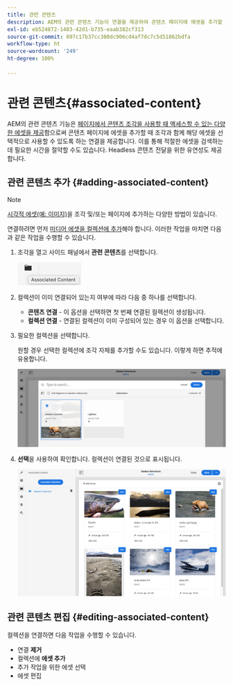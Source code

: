 ```yaml
---
title: 관련 콘텐츠
description: AEM의 관련 콘텐츠 기능이 연결을 제공하여 콘텐츠 페이지에 에셋을 추가할 때 조각과 함께 해당 에셋을 선택적으로 사용할 수 있도록 함으로써 페이지 작성과 Headless 콘텐츠 전달 모두에 유연성을 더하는 방법을 이해합니다.
exl-id: eb524872-1403-42d1-b735-eaab382cf313
source-git-commit: 097c17b37cc308dc906cd4af7dc7c5d51862bdfa
workflow-type: ht
source-wordcount: '249'
ht-degree: 100%

---
```


# 관련 콘텐츠{#associated-content}

AEM의 관련 콘텐츠 기능은 [페이지에서 콘텐츠 조각을 사용할 때 액세스할 수 있는 다양한 에셋을 제공](/help/sites-cloud/authoring/fundamentals/content-fragments.md#using-associated-content)함으로써 콘텐츠 페이지에 에셋을 추가할 때 조각과 함께 해당 에셋을 선택적으로 사용할 수 있도록 하는 연결을 제공합니다. 이를 통해 적절한 에셋을 검색하는 데 필요한 시간을 절약할 수도 있습니다. Headless 콘텐츠 전달을 위한 유연성도 제공합니다.

## 관련 콘텐츠 추가 {#adding-associated-content}

>[!NOTE]
>
>[시각적 에셋(예: 이미지)](/help/sites-cloud/administering/content-fragments/content-fragments.md#fragments-with-visual-assets)을 조각 및/또는 페이지에 추가하는 다양한 방법이 있습니다.

연결하려면 먼저 [미디어 에셋을 컬렉션에 추가](/help/assets/manage-collections.md)해야 합니다. 이러한 작업을 마치면 다음과 같은 작업을 수행할 수 있습니다.

1. 조각을 열고 사이드 패널에서 **관련 콘텐츠**&#x200B;를 선택합니다.

   ![관련 콘텐츠](assets/cfm-assoc-content-01.png)

1. 컬렉션이 이미 연결되어 있는지 여부에 따라 다음 중 하나를 선택합니다.

   * **콘텐츠 연결** - 이 옵션을 선택하면 첫 번째 연결된 컬렉션이 생성됩니다.
   * **컬렉션 연결** - 연결된 컬렉션이 이미 구성되어 있는 경우 이 옵션을 선택합니다.

1. 필요한 컬렉션을 선택합니다.

   원할 경우 선택한 컬렉션에 조각 자체를 추가할 수도 있습니다. 이렇게 하면 추적에 유용합니다.

   ![컬렉션 선택](assets/cfm-assoc-content-02.png)

1. **선택**&#x200B;을 사용하여 확인합니다. 컬렉션이 연결된 것으로 표시됩니다.

   ![cfm-6420-05](assets/cfm-assoc-content-03.png)

## 관련 콘텐츠 편집 {#editing-associated-content}

컬렉션을 연결하면 다음 작업을 수행할 수 있습니다.

* 연결 **제거**
* 컬렉션에 **에셋 추가**
* 추가 작업을 위한 에셋 선택
* 에셋 편집
